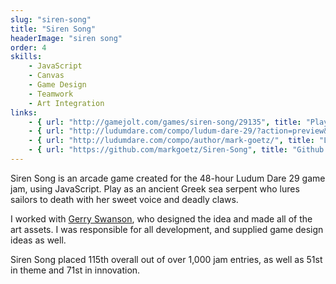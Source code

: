 ```yaml
---
slug: "siren-song"
title: "Siren Song"
headerImage: "siren song"
order: 4
skills:
    - JavaScript
    - Canvas
    - Game Design
    - Teamwork
    - Art Integration
links:
    - { url: "http://gamejolt.com/games/siren-song/29135", title: "Play Siren Song on GameJolt" }
    - { url: "http://ludumdare.com/compo/ludum-dare-29/?action=preview&uid=34393", title: "Siren Song entry page on Ludum Dare" }
    - { url: "http://ludumdare.com/compo/author/mark-goetz/", title: "Ludum Dare Development Blog" }
    - { url: "https://github.com/markgoetz/Siren-Song", title: "Github repository" }
---
```


Siren Song is an arcade game created for the 48-hour Ludum Dare 29 game jam, using JavaScript. Play as an ancient Greek sea serpent who lures sailors to death with her sweet voice and deadly claws.

I worked with [Gerry Swanson](https://fromhellsheart.tumblr.com/), who designed the idea and made all of the art assets.  I was responsible for all development, and supplied game design ideas as well.

Siren Song placed 115th overall out of over 1,000 jam entries, as well as 51st in theme and 71st in innovation.
